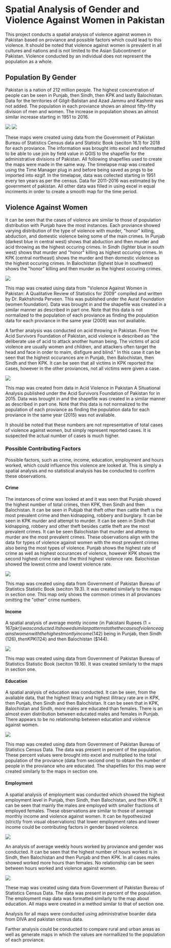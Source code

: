 # Spatial Analysis of Gender and Violence Against Women in Pakistan

This project conducts a spatial analysis of violence against women in Pakistan based on proviance and possible factors which could lead to this violence. It should be noted that violence against women is prevalent in all cultures and nations and is not limited to the Asian Subcontinent or Pakistan. Violence conducted by an individual does not represent the population as a whole. 

## Population By Gender

Pakistan is a nation of 212 million people. The highest concentration of people can be seen in Punjab, then Sindh, then KPK and lastly Balochistan. Data for the territories of Gilgit-Balistan and Azad Jammu and Kashmir was not added. The population in each proviance shows an almost fifty-fifty division of men and women. The increase in population shows an almost similar increase starting in 1951 to 2016.

<img src="/images/Total_Pop.png"/>
<img src="/images/Pop51_16.gif"/>

These maps were created using data from the Government of Pakistan Bureau of Statistics Census data and Statistic Book (seciton 16.1) for 2018 for each proviance. The information was brought into excel and reformatted to be able to use join by field value in QGIS to the shapefile for the administrative divisions of Pakistan. All following shapefiles used to create the maps were made in the same way. The timelapse map was created using the Time Manager plug in and before being saved as pngs to be imported into ezgif. In the timelapse, data was collected starting in 1951 every ten years as per the census. Data for 2011-2016 was estimated by the government of pakistan. All other data was filled in using excel in equal incriments in order to create a smooth map for the time period. 

## Violence Against Women

It can be seen that the cases of violence are similar to those of population distribution with Punjab have the most instances. Each proviance showed varying distribution of the type of violence with murder, "honor" killing, abduction, and domestic violence being some of the main crimes. In Punjab (darkest blue in central west) shows that abduction and then murder and acid throwing as the highest occuring crimes. In Sindh (lighter blue in south west) shows that murder and "honor" killing as highest occuring crimes. In KPK (central northeast) shows the murder and then domestic violence as the highest occuring crimes. In Balochistan (lighest blue in southwest) shows the "honor" killing and then murder as the highest occuring crimes. 

<img src="/images/GBV.png"/>

This map was created using data from "Violence Against Women in Pakistan: A Qualitative Review of Statistics for 2009" compiled and written by Dr. Rakhshinda Perveen. This was published under the Aurat Foundation (women foundation). Data was brought in and the shapefile was created in a similar manner as described in part one. Note that this data is not normalized to the population of each proviance as finding the population data for each proviance in the same year (2009) was not avaliable. 

A farther analysis was conducted on acid throwing in Pakistan. From the Acid Survivors Foundation of Pakistan, acid violence is described as "the deliberate use of acid to attack another human being. The victims of acid violence are usually women and children, and attackers often target the head and face in order to maim, disfigure and blind." In this case it can be seen that the highest occurances are in Punjab, then Balochistan, then Sindh and then KPK. It can be seen that all victims in KPK reported the cases, however in the other proviances, not all victims were given a case. 

<img src="/images/Acid_attacks.png"/>

This map was created from data in Acid Violence in Pakistan A Situational Analysis published under the Acid Survivors Foundation of Pakistan for in 2015. Data was brought in and the shapefile was created in a similar manner as described in part one. Note that this data is not normalized to the population of each proviance as finding the population data for each proviance in the same year (2015) was not avaliable. 

It should be noted that these numbers are not representative of total cases of violence against women, but simply represent reported cases. It is suspected the actual number of cases is much higher. 

### Possible Contributing Factors

Possible factors, such as crime, income, education, employment and hours worked, which could influence this violence are looked at. This is simply a spatial analysis and no statistical analysis has be conducted to confirm these observations. 

#### Crime

The instances of crime was looked at and it was seen that Punjab showed the highest number of total crimes, then KPK, then Sindh and then Balochistan. It can be seen in Pubjab that theft other then cattle theft is the most prevalent crime and then kidnapping, robbery and burglary. It can be seen in KPK murder and attempt to murder. It can be seen in Sindh that kidnapping, robbery and other theft besides cattle theft are the most prevalent crimes. It can be seen Balochistan that murder and attemp to murder are the most prevalent crimes. These observations align with the data for types of violence against women with the most prevalent crimes also being the most types of violence. Punjab shows the highest rate of crime as well as highest occurances of violence, however KPK shows the second highest crime rate but the third highest violence rate. Balochistan showed the lowest crime and lowest violence rate. 

<img src="/images/Crimes.png"/>

This map was created using data from Government of Pakistan Bureau of Statistics Statistic Book (seciton 19.3). It was created similarly to the maps in section one. This map only shows the common crimes in all proviances omitting the "other" crime numbers.  

#### Income

A spatial analysis of average montly income (in Pakistani Rupees ($1 = 167 pkr)) was conducted. It showed similar patterns to the the cases of violence against women with the highest montly income ($142) being in Punjab, then Sindh ($126), then KPK ($124) and then Balochistan ($144). 

<img src="/images/income.png"/>

This map was created using data from Government of Pakistan Bureau of Statistics Statistic Book (seciton 19.16). It was created similarly to the maps in section one. 

#### Education

A spatial analysis of education was conducted. It can be seen, from the avaliable data, that the highest litracy and highest illitracy rate are in KPK, then Punjab, then Sindh and then Balochistan. It can be seen that in KPK, Balochistan and Sindh, more males are educated than females. There is an almost even distribution between educated males and females in Punjab. There appears to be no relationship between education and violence against women. 

<img src="/images/Education_Total.png"/>

This map was created using data from Government of Pakistan Bureau of Statistics Census Data. The data was present in percent of the population. These percent values were brought into excel and multiplied to the total population of the proviance (data from seciond one) to obtain the number of people in the proviance who are educated. The shapefiles for this map were created similarly to the maps in section one. 

#### Employment

A spatial analysis of employment was conducted which showed the highest employment level in Punjab, then Sindh, then Balochistan, and then KPK. It can be seen that mainly the males are employed with smaller fractions of employed females. These observations are similar to those of average monthly income and violence against women. It can be hypothesized (strictly from visual observations) that lower employment rates and lower income could be contributing factors in gender based violence. 

<img src="/images/Employ.png"/>

An analysis of average weekly hours worked by proviance and gender was conducted. It can be seen that the highest number of hours worked is in Sindh, then Balochistan and then Punjab and then KPK. In all cases males showed worked more hours than females. No relationship can be seen between hours worked and violence against women. 

<img src="/images/Hours.png"/>

These map was created using data from Government of Pakistan Bureau of Statistics Census Data. The data was present in percent of the population. The employment map data was formatted similarly to the map about education. All maps were created in a method similar to that of section one. 

Analysis for all maps were conducted using administrative boarder data 
from DIVA and pakistan census data.

Farther analysis could be conducted to compare rural and urban areas as well as generate maps in which the values are normallized to the population of each proviance. 

